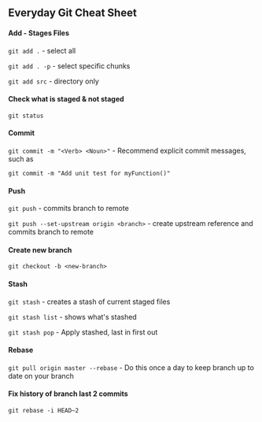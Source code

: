 ## Everyday Git Cheat Sheet

#### Add - Stages Files
`git add .` - select all

`git add . -p` - select specific chunks

`git add src` - directory only

#### Check what is staged & not staged
`git status`

#### Commit
`git commit -m "<Verb> <Noun>"` - Recommend explicit commit messages, such as

`git commit -m "Add unit test for myFunction()"`

#### Push
`git push` - commits branch to remote

`git push --set-upstream origin <branch>` - create upstream reference and commits branch to remote

#### Create new branch
`git checkout -b <new-branch>`

#### Stash
`git stash` - creates a stash of current staged files

`git stash list` - shows what's stashed

`git stash pop` - Apply stashed, last in first out

#### Rebase
`git pull origin master --rebase` - Do this once a day to keep branch up to date on your branch

#### Fix history of branch last 2 commits
`git rebase -i HEAD~2`